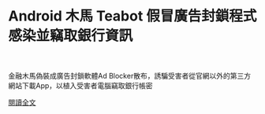 # Android 木馬 Teabot 假冒廣告封鎖程式感染並竊取銀行資訊

<!--more-->
<!--391-->
<br><br/>
金融木馬偽裝成廣告封鎖軟體Ad Blocker散布，誘騙受害者從官網以外的第三方網站下載App，以植入受害者電腦竊取銀行帳密

[閱讀全文](https://www.facebook.com/172306986151493/posts/3926311480751006/?sfnsn=mo)


